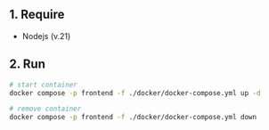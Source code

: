 ## 1. Require
- Nodejs (v.21)
## 2. Run 
```bash
# start container
docker compose -p frontend -f ./docker/docker-compose.yml up -d

# remove container
docker compose -p frontend -f ./docker/docker-compose.yml down
```